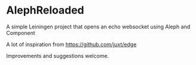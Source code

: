 # AlephReloaded
A simple Leiningen project that opens an echo websocket using Aleph and Component

A lot of inspiration from https://github.com/juxt/edge

Improvements and suggestions welcome.